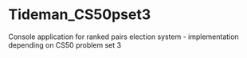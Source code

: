 # Tideman_CS50pset3
Console application for ranked pairs election system - implementation depending on CS50 problem set 3
